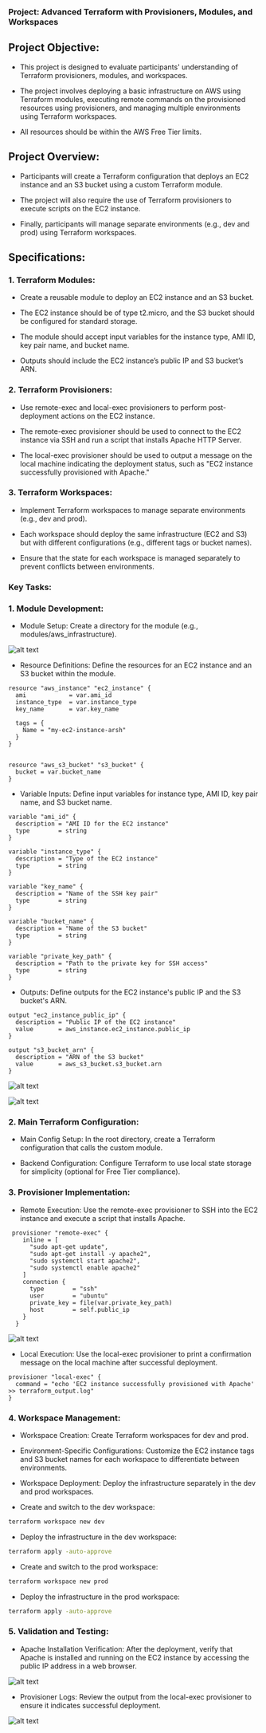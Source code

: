 ### Project: Advanced Terraform with Provisioners, Modules, and Workspaces

## Project Objective:

+ This project is designed to evaluate participants' understanding of Terraform provisioners, modules, and workspaces. 

+ The project involves deploying a basic infrastructure on AWS using Terraform modules, executing remote commands on the provisioned resources using provisioners, and managing multiple environments using Terraform workspaces.

+ All resources should be within the AWS Free Tier limits.

## Project Overview:

+ Participants will create a Terraform configuration that deploys an EC2 instance and an S3 bucket using a custom Terraform module. 

+ The project will also require the use of Terraform provisioners to execute scripts on the EC2 instance. 

+ Finally, participants will manage separate environments (e.g., dev and prod) using Terraform workspaces.

## Specifications:

### 1. Terraform Modules:

+ Create a reusable module to deploy an EC2 instance and an S3 bucket.

+ The EC2 instance should be of type t2.micro, and the S3 bucket should be configured for standard storage.

+ The module should accept input variables for the instance type, AMI ID, key pair name, and bucket name.

+ Outputs should include the EC2 instance’s public IP and S3 bucket’s ARN.

### 2. Terraform Provisioners:

+ Use remote-exec and local-exec provisioners to perform post-deployment actions on the EC2 instance.

+ The remote-exec provisioner should be used to connect to the EC2 instance via SSH and run a script that installs Apache HTTP Server.

+ The local-exec provisioner should be used to output a message on the local machine indicating the deployment status, such as "EC2 instance successfully provisioned with Apache."


### 3. Terraform Workspaces:

+ Implement Terraform workspaces to manage separate environments (e.g., dev and prod).

+ Each workspace should deploy the same infrastructure (EC2 and S3) but with different configurations (e.g., different tags or bucket names).

+ Ensure that the state for each workspace is managed separately to prevent conflicts between environments.

### Key Tasks:

### 1. Module Development:

+ Module Setup: Create a directory for the module (e.g., modules/aws_infrastructure).

![alt text](<images/Screenshot from 2024-08-30 17-05-36.png>)

+ Resource Definitions: Define the resources for an EC2 instance and an S3 bucket within the module.

```hcl
resource "aws_instance" "ec2_instance" {
  ami            = var.ami_id
  instance_type  = var.instance_type
  key_name       = var.key_name

  tags = {
    Name = "my-ec2-instance-arsh"
  }
}


resource "aws_s3_bucket" "s3_bucket" {
  bucket = var.bucket_name
}

```

+ Variable Inputs: Define input variables for instance type, AMI ID, key pair name, and S3 bucket name.

```hcl
variable "ami_id" {
  description = "AMI ID for the EC2 instance"
  type        = string
}

variable "instance_type" {
  description = "Type of the EC2 instance"
  type        = string
}

variable "key_name" {
  description = "Name of the SSH key pair"
  type        = string
}

variable "bucket_name" {
  description = "Name of the S3 bucket"
  type        = string
}

variable "private_key_path" {
  description = "Path to the private key for SSH access"
  type        = string
}
```

+ Outputs: Define outputs for the EC2 instance's public IP and the S3 bucket's ARN.

```hcl
output "ec2_instance_public_ip" {
  description = "Public IP of the EC2 instance"
  value       = aws_instance.ec2_instance.public_ip
}

output "s3_bucket_arn" {
  description = "ARN of the S3 bucket"
  value       = aws_s3_bucket.s3_bucket.arn
}
```

![alt text](<images/Screenshot from 2024-08-30 17-08-05.png>)

![alt text](<images/Screenshot from 2024-08-30 17-08-17.png>)

### 2. Main Terraform Configuration:

+ Main Config Setup: In the root directory, create a Terraform configuration that calls the custom module.

+ Backend Configuration: Configure Terraform to use local state storage for simplicity (optional for Free Tier compliance).

### 3. Provisioner Implementation:

+ Remote Execution: Use the remote-exec provisioner to SSH into the EC2 instance and execute a script that installs Apache.

```hcl
 provisioner "remote-exec" {
    inline = [
      "sudo apt-get update",
      "sudo apt-get install -y apache2",
      "sudo systemctl start apache2",
      "sudo systemctl enable apache2"
    ]
    connection {
      type        = "ssh"
      user        = "ubuntu"
      private_key = file(var.private_key_path)
      host        = self.public_ip
    }
  }
```
![alt text](<images/Screenshot from 2024-08-30 17-10-01.png>)

+ Local Execution: Use the local-exec provisioner to print a confirmation message on the local machine after successful deployment.


```hcl
provisioner "local-exec" {
  command = "echo 'EC2 instance successfully provisioned with Apache' >> terraform_output.log"
}
```

### 4. Workspace Management:

+ Workspace Creation: Create Terraform workspaces for dev and prod.

+ Environment-Specific Configurations: Customize the EC2 instance tags and S3 bucket names for each workspace to differentiate between environments.

+ Workspace Deployment: Deploy the infrastructure separately in the dev and prod workspaces.

+ Create and switch to the dev workspace:

```sh
terraform workspace new dev
```

+ Deploy the infrastructure in the dev workspace:

```sh
terraform apply -auto-approve
```

+ Create and switch to the prod workspace:

```sh
terraform workspace new prod
```
+ Deploy the infrastructure in the prod workspace:

```sh
terraform apply -auto-approve
```




### 5. Validation and Testing:

+ Apache Installation Verification: After the deployment, verify that Apache is installed and running on the EC2 instance by accessing the public IP address in a web browser.

![alt text](<images/Screenshot from 2024-08-30 17-10-38.png>)

+ Provisioner Logs: Review the output from the local-exec provisioner to ensure it indicates successful deployment.

![alt text](<images/Screenshot from 2024-08-30 17-11-11.png>)



